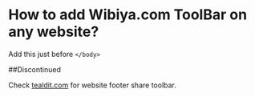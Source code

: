 # How to add Wibiya.com ToolBar on any website?

Add this just before `</body>`

##Discontinued

Check [tealdit.com](http://tealdit.com/) for website footer share toolbar.
